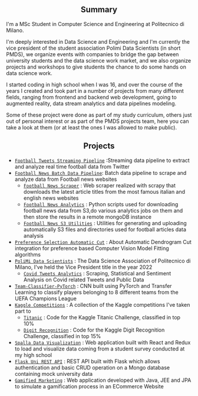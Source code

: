 <h2 align="center"> Summary</h2>
I'm a MSc Student in Computer Science and Engineering at Politecnico di Milano.

I'm deeply interested in Data Science and Engineering and I'm currently the vice president of the student association Polimi Data Scientists (in short PMDS), we organize events with companies to bridge the gap between university students and the data science work market, and we also organize projects and workshops to give students the chance to do some hands on data science work.

I started coding in high school when I was 16, and over the course of the years I created and took part in a number of projects from many different fields, ranging from frontend and backend web development, going to augmented reality, data stream analytics and data pipelines modeling.  

Some of these project were done as part of my study curriculum, others just out of personal interest or as part of the PMDS projects team, here you can take a look at them (or at least the ones I was allowed to make public).
&nbsp;
<h2 align="center"> Projects</h2>


* [`Football Tweets Streaming Pipeline`](https://github.com/AlessandroMessori/Football-Twitter-Streaming) :Streaming data pipeline to extract and analyze real time football data from Twitter
* [`Football News Batch Data Pipeline`](https://github.com/AlessandroMessori/Football-Airflow-Scheduler): Batch data pipeline to scrape and analyze data from Football news websites
    * [`Football News Scraper`](https://github.com/AlessandroMessori/Football-Scraper) :  Web scraper realized with scrapy that downloads the latest article titles from the most famous italian and english news websites
    * [`Football News Analytics`](https://github.com/AlessandroMessori/Football-News-Analytics) : Python scripts used for downloading football news data from S3,do various analytics jobs on them and then store the results in a remote mongoDB instance
    * [`Football News S3 Utilities`](https://github.com/AlessandroMessori/Football-S3-Utils) : Utilities for generating and uploading automatically S3 files and directories used for football articles data analysis
* [`Preference Selection Automatic Cut`](https://github.com/AlessandroMessori/Preference-Selection-Automatic-Cut) : About
Automatic Dendrogram Cut integration for preference based Computer Vision Model Fitting algorithms
* [`PoliMi Data Scientists`](https://polimidatascientists.it/) : The Data Science Association of Politecnico di Milano, I've held the Vice President title in the year 2022
    * [`Covid Tweets Analytics`](https://github.com/PolimiDataScientists/PMDS-Twitter-Analysis) : Scraping, Statistical and Sentiment Analysis on Covid related Tweets and Public Data
* [`Team-Classifier-PyTorch`](https://github.com/AlessandroMessori/Team-Classifier-PyTorch) : CNN built using PyTorch and Transfer Learning to classify players belonging to 8 different teams from the UEFA Champions League
* [`Kaggle Competitions`](https://www.kaggle.com/) : A collection of the Kaggle competitions I've taken part to
    * [`Titanic`](https://github.com/AlessandroMessori/Kaggle-Titanic) : Code for the Kaggle Titanic Challenge, classified in top 10%
    * [`Digit Recognition`](https://github.com/AlessandroMessori/Kaggle-Digit-Recognition) : Code for the Kaggle Digit Recognition Challenge, classified in top 15%
* [`Spalla Data Visualization`](https://github.com/AlessandroMessori/Spalla-Data-Visualization) : Web application built with React and Redux to load and visualize data coming from a student survey conducted at my high school
* [`Flask Uni REST API`](https://github.com/AlessandroMessori/Flask-Uni-API) : REST API built with Flask which allows authentication and basic CRUD operation on a Mongo database containing mock university data
* [`Gamified Marketing`](https://github.com/AlessandroMessori/GamifiedMarketing) : Web application developed with Java, JEE and JPA to simulate a gamification process in an ECommerce Website
